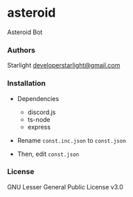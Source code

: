 # asteroid
Asteroid Bot

### Authors
Starlight <developerstarlight@gmail.com>

### Installation
- Dependencies
  - discord.js
  - ts-node
  - express

- Rename `const.inc.json` to `const.json`
- Then, edit `const.json`

### License
GNU Lesser General Public License v3.0